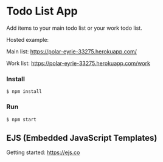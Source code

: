 # Todo List App

Add items to your main todo list or your work todo list.

Hosted example:

Main list: https://polar-eyrie-33275.herokuapp.com/

Work list: https://polar-eyrie-33275.herokuapp.com/work

### Install

    $ npm install

### Run

    $ npm start

## EJS (Embedded JavaScript Templates)

Getting started: https://ejs.co
